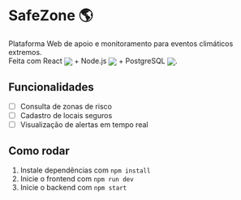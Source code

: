 # SafeZone 🌎

Plataforma Web de apoio e monitoramento para eventos climáticos extremos.  
Feita com React <img src="https://skillicons.dev/icons?i=react" align="center"> + Node.js <img src="https://skillicons.dev/icons?i=nodejs" align="center"> + PostgreSQL <img src="https://skillicons.dev/icons?i=postgresql" align="center">.

## Funcionalidades
- [ ] Consulta de zonas de risco
- [ ] Cadastro de locais seguros
- [ ] Visualização de alertas em tempo real

## Como rodar
1. Instale dependências com `npm install`
2. Inicie o frontend com `npm run dev`
3. Inicie o backend com `npm start`
